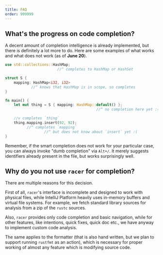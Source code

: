 ```yaml
---
title: FAQ
order: 999999
---
```


## What's the progress on code completion?

A decent amount of completion intelligence is
already implemented, but there is definitely a lot more to do. Here are some
examples of what works and what does not work (as of **June 20**).

```rust
use std::collections::HashMap;
                        //^ completes to HashMap or HashSet

struct S {
    mapping: HashMap<i32, i32>
            //^ knows that HashMap is in scope, so completes
}

fn main() {
    let mut thing = S { mapping: HashMap::default() };
                                          //^ no completion here yet :(

    //v completes `thing`
    thing.mapping.insert(92, 92);
          //^ completes `mapping`
                  //^ but does not know about `insert` yet :(
}
```

Remember, if the smart completion does not work for your particular case,
you can always invoke "dumb completion" via `Alt+/`. It merely suggests
identifiers already present in the file, but works surprisingly well.

## Why do you not use `racer` for completion?

There are multiple reasons for this decision.

First of all, `racer`'s interface is incomplete and designed to work with
physical files, while IntelliJ Platform heavily uses in-memory buffers and
virtual file systems. For example, we fetch standard library sources for
analysis from a zip of the `rustc` sources.

Also, `racer` provides only code completion and basic navigation, while for
other features, like intentions, quick fixes, quick doc etc., we have anyway
to implement custom code analysis.

The same applies to the formatter (that is also hand written, but we plan to
support running `rustfmt` as an action), which is necessary for proper working
of almost any feature which is modifying source code.
